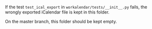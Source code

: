 If the test `test_ical_export` in `workalendar/tests/__init__.py` fails, the wrongly exported iCalendar file is kept in this folder.

On the master branch, this folder should be kept empty.